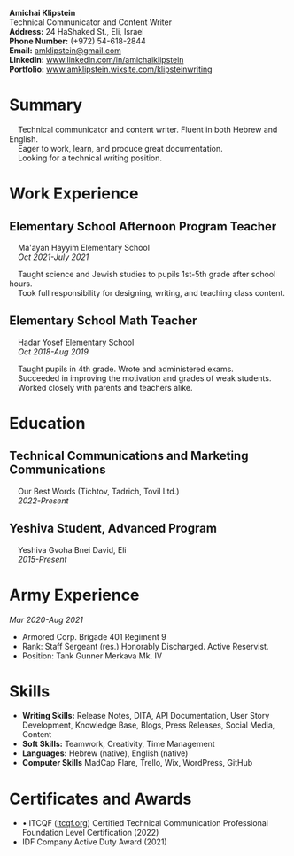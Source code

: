 **Amichai Klipstein**  
Technical Communicator and Content Writer  
**Address:** 24 HaShaked St., Eli, Israel  
**Phone Number:** (+972) 54-618-2844  
**Email:** amklipstein@gmail.com  
**LinkedIn:** www.linkedin.com/in/amichaiklipstein  
**Portfolio:** www.amklipstein.wixsite.com/klipsteinwriting  

# Summary

&nbsp;&nbsp;&nbsp; Technical communicator and content writer. Fluent in both Hebrew and English.  
&nbsp;&nbsp;&nbsp; Eager to work, learn, and produce great documentation.  
&nbsp;&nbsp;&nbsp; Looking for a technical writing position.

# Work Experience  
## Elementary School Afternoon Program Teacher  
&nbsp;&nbsp;&nbsp; Ma'ayan Hayyim Elementary School  
&nbsp;&nbsp;&nbsp; *Oct 2021-July 2021*

&nbsp;&nbsp;&nbsp; Taught science and Jewish studies to pupils 1st-5th grade after school hours.  
&nbsp;&nbsp;&nbsp; Took full responsibility for designing, writing, and teaching class content.

## Elementary School Math Teacher
&nbsp;&nbsp;&nbsp; Hadar Yosef Elementary School  
&nbsp;&nbsp;&nbsp; *Oct 2018-Aug 2019*

&nbsp;&nbsp;&nbsp; Taught pupils in 4th grade. Wrote and administered exams.  
&nbsp;&nbsp;&nbsp; Succeeded in improving the motivation and grades of weak students.  
&nbsp;&nbsp;&nbsp; Worked closely with parents and teachers alike.

# Education
## Technical Communications and Marketing Communications
&nbsp;&nbsp;&nbsp; Our Best Words (Tichtov, Tadrich, Tovil Ltd.)  
&nbsp;&nbsp;&nbsp; *2022-Present*

## Yeshiva Student, Advanced Program
&nbsp;&nbsp;&nbsp; Yeshiva Gvoha Bnei David, Eli  
&nbsp;&nbsp;&nbsp; *2015-Present*

# Army Experience
*Mar 2020-Aug 2021*  
- Armored Corp. Brigade 401 Regiment 9
- Rank: Staff Sergeant (res.) Honorably Discharged. Active Reservist.
- Position: Tank Gunner Merkava Mk. IV  

# Skills
- **Writing Skills:** Release Notes, DITA, API Documentation, User Story Development, Knowledge Base, Blogs, Press Releases, Social Media, Content
- **Soft Skills:** Teamwork, Creativity, Time Management
- **Languages:** Hebrew (native), English (native)
- **Computer Skills** MadCap Flare, Trello, Wix, WordPress, GitHub

# Certificates and Awards
- •	ITCQF ([itcqf.org](https://itcqf.org)) Certified Technical Communication Professional Foundation Level Certification (2022)
- IDF Company Active Duty Award (2021)

